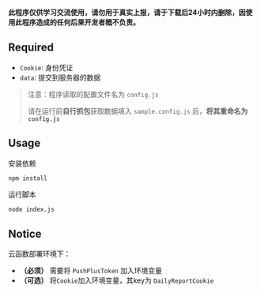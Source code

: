 **此程序仅供学习交流使用，请勿用于真实上报，请于下载后24小时内删除，因使用此程序造成的任何后果开发者概不负责。**

## Required

* `Cookie`: 身份凭证
* `data`: 提交到服务器的数据

> 注意：程序读取的配置文件名为 `config.js`
> 
> 请在运行前**自行抓包**获取数据填入 `sample.config.js` 后，**将其重命名为 `config.js`**

## Usage

安装依赖

```sh
npm install
```

运行脚本

```sh
node index.js
```

## Notice

云函数部署环境下：

* **（必须）**  需要将 `PushPlusToken` 加入环境变量
* **（可选）**  将`Cookie`加入环境变量，其key为 `DailyReportCookie`
